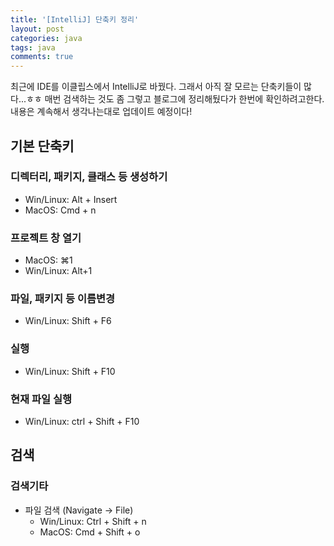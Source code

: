 ```yaml
---
title: '[IntelliJ] 단축키 정리'
layout: post
categories: java
tags: java
comments: true
---
```


최근에 IDE를 이클립스에서 IntelliJ로 바꿨다. 그래서 아직 잘 모르는 단축키들이 많다...ㅎㅎ 매번 검색하는 것도 좀 그렇고 블로그에 정리해뒀다가 한번에 확인하려고한다. 내용은 계속해서 생각나는대로 업데이트 예정이다!

## 기본 단축키
### 디렉터리, 패키지, 클래스 등 생성하기
- Win/Linux: Alt + Insert
- MacOS: Cmd + n

### 프로젝트 창 열기
- MacOS: ⌘1
- Win/Linux: Alt+1

### 파일, 패키지 등 이름변경
- Win/Linux: Shift + F6 

### 실행
- Win/Linux: Shift + F10

### 현재 파일 실행
- Win/Linux: ctrl + Shift + F10

## 검색
### 검색기타
- 파일 검색 (Navigate -> File)
  - Win/Linux: Ctrl + Shift + n
  - MacOS: Cmd + Shift + o